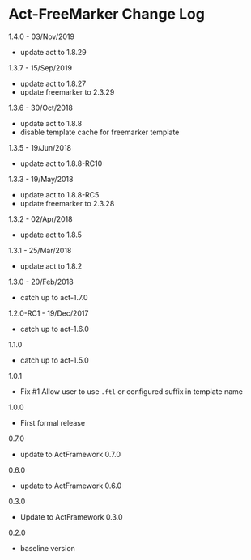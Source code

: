 # Act-FreeMarker Change Log

1.4.0 - 03/Nov/2019
* update act to 1.8.29

1.3.7 - 15/Sep/2019
* update act to 1.8.27
* update freemarker to 2.3.29

1.3.6 - 30/Oct/2018
* update act to 1.8.8
* disable template cache for freemarker template

1.3.5 - 19/Jun/2018
* update act to 1.8.8-RC10

1.3.3 - 19/May/2018
* update act to 1.8.8-RC5
* update freemarker to 2.3.28

1.3.2 - 02/Apr/2018
* update act to 1.8.5

1.3.1 - 25/Mar/2018
* update act to 1.8.2

1.3.0 - 20/Feb/2018
* catch up to act-1.7.0

1.2.0-RC1 - 19/Dec/2017
* catch up to act-1.6.0

1.1.0
* catch up to act-1.5.0

1.0.1
- Fix #1 Allow user to use `.ftl` or configured suffix in template name

1.0.0
- First formal release

0.7.0
  - update to ActFramework 0.7.0

0.6.0
  - update to ActFramework 0.6.0

0.3.0
  - Update to ActFramework 0.3.0

0.2.0
  - baseline version
